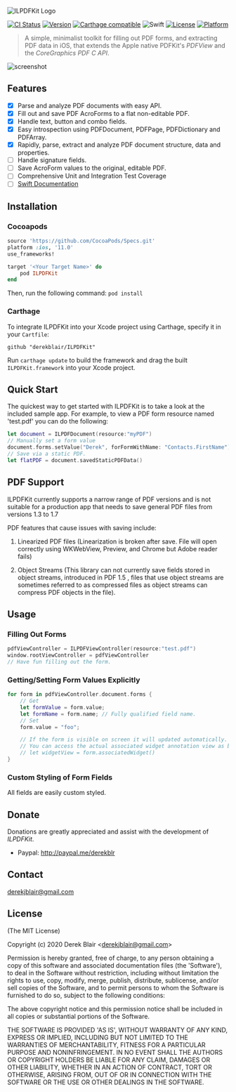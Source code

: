 ![ILPDFKit Logo](https://s3-eu-west-1.amazonaws.com/derekblair/ilpdfkit.png)

[![CI Status](http://img.shields.io/travis/derekblair/ILPDFKit.svg?style=flat)](https://travis-ci.org/derekblair/ILPDFKit)
[![Version](https://img.shields.io/cocoapods/v/ILPDFKit.svg?style=flat)](http://cocoapods.org/pods/ILPDFKit)
[![Carthage compatible](https://img.shields.io/badge/Carthage-compatible-4BC51D.svg?style=flat)](https://github.com/Carthage/Carthage)
![Swift](https://img.shields.io/badge/%20in-swift%205.0-orange.svg)
[![License](https://img.shields.io/cocoapods/l/ILPDFKit.svg?style=flat)](http://cocoapods.org/pods/ILPDFKit)
[![Platform](https://img.shields.io/cocoapods/p/ILPDFKit.svg?style=flat)](http://cocoapods.org/pods/ILPDFKit)

> A simple, minimalist toolkit for filling out PDF forms, and extracting PDF data in iOS, that extends the Apple native PDFKit's _PDFView_ and the _CoreGraphics PDF C API_.

![screenshot](http://imgur.com/oo5HLUg.png)

## Features

- [x] Parse and analyze PDF documents with easy API.
- [x] Fill out and save PDF AcroForms to a flat non-editable PDF.
- [x] Handle text, button and combo fields.
- [x] Easy introspection using PDFDocument, PDFPage, PDFDictionary and PDFArray.
- [x] Rapidly, parse, extract and analyze PDF document structure, data and properties.
- [ ] Handle signature fields.
- [ ] Save AcroForm values to the original, editable PDF.
- [ ] Comprehensive Unit and Integration Test Coverage
- [ ] [Swift Documentation](http://cocoadocs.org/docsets/ILPDFKit)

## Installation

### Cocoapods

```ruby
source 'https://github.com/CocoaPods/Specs.git'
platform :ios, '11.0'
use_frameworks!

target '<Your Target Name>' do
    pod ILPDFKit
end
```

Then, run the following command:
`pod install`

### Carthage

To integrate ILPDFKit into your Xcode project using Carthage, specify it in your `Cartfile`:

```ogdl
github "derekblair/ILPDFKit"
```

Run `carthage update` to build the framework and drag the built `ILPDFKit.framework` into your Xcode project.

## Quick Start

The quickest way to get started with ILPDFKit is to take a look at the included sample app. For example, to view a PDF form resource named 'test.pdf' you can do the following:

```swift
let document = ILPDFDocument(resource:"myPDF")
// Manually set a form value
document.forms.setValue("Derek", forFormWithName: "Contacts.FirstName")
// Save via a static PDF.
let flatPDF = document.savedStaticPDFData()
```

## PDF Support

ILPDFKit currently supports a narrow range of PDF versions and is not suitable for a production app that needs to save general PDF files from versions 1.3 to 1.7

PDF features that cause issues with saving include:

1. Linearized PDF files (Linearization is broken after save. File will open correctly using WKWebView, Preview, and Chrome but Adobe reader fails)

2. Object Streams (This library can not currently save fields stored in object streams, introduced in PDF 1.5 , files that use object streams are sometimes referred to as compressed files as object streams can compress PDF objects in the file).

## Usage

### Filling Out Forms

```swift
pdfViewController = ILPDFViewController(resource:"test.pdf")
window.rootViewController = pdfViewController
// Have fun filling out the form.
```

### Getting/Setting Form Values Explicitly

```swift
for form in pdfViewController.document.forms {
	// Get
	let formValue = form.value;
	let formName = form.name; // Fully qualified field name.
	// Set
	form.value = "foo";

	// If the form is visible on screen it will updated automatically.
	// You can access the actual associated widget annotation view as below.
	// let widgetView = form.associatedWidget()
}
```

### Custom Styling of Form Fields

All fields are easily custom styled.

## Donate

Donations are greatly appreciated and assist with the development of _ILPDFKit_.

- Paypal: http://paypal.me/derekblr

## Contact

[derekjblair@gmail.com](mailto:derekjblair@gmail.com)

## License

(The MIT License)

Copyright (c) 2020 Derek Blair &lt;derekjblair@gmail.com&gt;

Permission is hereby granted, free of charge, to any person obtaining
a copy of this software and associated documentation files (the
'Software'), to deal in the Software without restriction, including
without limitation the rights to use, copy, modify, merge, publish,
distribute, sublicense, and/or sell copies of the Software, and to
permit persons to whom the Software is furnished to do so, subject to
the following conditions:

The above copyright notice and this permission notice shall be
included in all copies or substantial portions of the Software.

THE SOFTWARE IS PROVIDED 'AS IS', WITHOUT WARRANTY OF ANY KIND,
EXPRESS OR IMPLIED, INCLUDING BUT NOT LIMITED TO THE WARRANTIES OF
MERCHANTABILITY, FITNESS FOR A PARTICULAR PURPOSE AND NONINFRINGEMENT.
IN NO EVENT SHALL THE AUTHORS OR COPYRIGHT HOLDERS BE LIABLE FOR ANY
CLAIM, DAMAGES OR OTHER LIABILITY, WHETHER IN AN ACTION OF CONTRACT,
TORT OR OTHERWISE, ARISING FROM, OUT OF OR IN CONNECTION WITH THE
SOFTWARE OR THE USE OR OTHER DEALINGS IN THE SOFTWARE.

